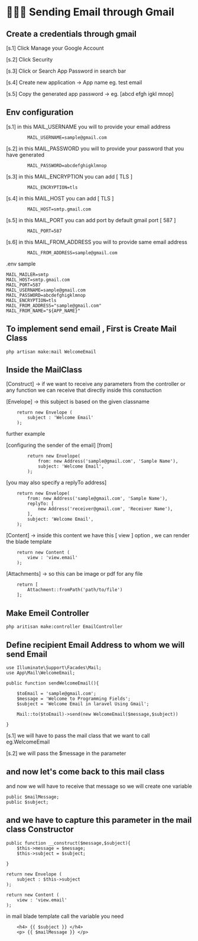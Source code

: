 <h1> 🚀🚀🚀 Sending Email through Gmail </h1>

## Create a credentials through gmail

<p> [s.1] Click Manage your Google Account</p>

<p> [s.2] Click Security </p>

<p> [s.3] Click or Search App Password in search bar </p>

<p> [s.4] Create new application -> App name eg. test email </p>

<p> [s.5] Copy the generated app password -> eg. [abcd efgh igkl mnop] </p>

## Env configuration

<p>    [s.1] in this MAIL_USERNAME you will to provide your email address </p>
            
            MAIL_USERNAME=sample@gmail.com

<p>    [s.2] in this MAIL_PASSWORD you will to provide your password that you have generated </p>

            MAIL_PASSWORD=abcdefghigklmnop

<p>    [s.3] in this MAIL_ENCRYPTION you can add [ TLS ] </p>

            MAIL_ENCRYPTION=tls

<p>    [s.4] in this MAIL_HOST you can add [ TLS ] </p>

            MAIL_HOST=smtp.gmail.com

<p>    [s.5] in this MAIL_PORT you can add port by default gmail port [ 587 ] </p>

            MAIL_PORT=587


<p>    [s.6] in this MAIL_FROM_ADDRESS you will to provide same email address </p>
    
            MAIL_FROM_ADDRESS=sample@gmail.com
        

<p>  .env sample </p>

    MAIL_MAILER=smtp
    MAIL_HOST=smtp.gmail.com
    MAIL_PORT=587
    MAIL_USERNAME=sample@gmail.com
    MAIL_PASSWORD=abcdefghigklmnop
    MAIL_ENCRYPTION=tls
    MAIL_FROM_ADDRESS="sample@gmail.com"
    MAIL_FROM_NAME="${APP_NAME}"


## To implement send email , First is Create Mail Class 

    php artisan make:mail WelcomeEmail

## Inside the MailClass

<p> [Construct] -> if we want to receive any parameters from the controller 
    or any function we can receive that directly inside this constuction </p>


<p> [Envelope] -> this subject is based on the given classname </p>

        return new Envelope (
            subject : 'Welcome Email'
        );

<p> further example </p>

<p>    [configuring the sender of the email] [from] </p>

            return new Envelope(
                from: new Address('sample@gmail.com', 'Sample Name'),
                subject: 'Welcome Email',
            );


<p>     [you may also specify a replyTo address] </p>

        return new Envelope(
            from: new Address('sample@gmail.com', 'Sample Name'),
            replyTo: [
                new Address('receiver@gmail.com', 'Receiver Name'),
            ],
            subject: 'Welcome Email',
        );




<p>   [Content] -> inside this content we have this [ view ] option , we can render the blade template </p>

        return new Content (
            view : 'view.email'
        );


<p>    [Attachments] -> so this can be image or pdf for any file </p>

        return [
            Attachment::fromPath('path/to/file')
        ];

    

## Make Emeil Controller

    php aritisan make:controller EmailController

## Define recipient Email Address to whom we will send Email

    use Illuminate\Support\Facades\Mail;
    use App\Mail\WelcomeEmail;

    public function sendWelcomeEmail(){

        $toEmail = 'sample@gmail.com';
        $message = 'Welcome to Programming Fields';
        $subject = 'Welcome Email in laravel Using Gmail';

        Mail::to($toEmail)->send(new WelcomeEmail($message,$subject))

    }


<p>     [s.1] we will have to pass the mail class that we want to call eg.WelcomeEmail </p>
<p>     [s.2] we will pass the $message in the parameter </p>




## and now let's come back to this mail class

<p>    and now we will have to receive that message so we will create one variable  </p>

    public $mailMessage;
    public $subject;


## and we have to capture this parameter in the mail class Constructor

    public function __construct($message,$subject){
        $this->message = $message;
        $this->subject = $subject;

    }

    return new Envelope (
        subject : $this->subject
    );

    return new Content (
        view : 'view.email'
    );

<p>    in mail blade template call the variable you need </p>

        <h4> {{ $subject }} </h4>
        <p> {{ $mailMessage }} </p>



